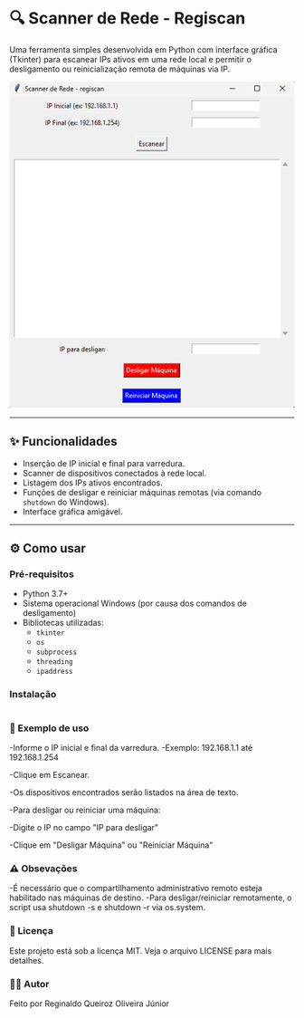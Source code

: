 # 🔍 Scanner de Rede - **Regiscan**

Uma ferramenta simples desenvolvida em Python com interface gráfica (Tkinter) para escanear IPs ativos em uma rede local e permitir o desligamento ou reinicialização remota de máquinas via IP.

![Screenshot da interface](./tela.png)

---

## ✨ Funcionalidades

- Inserção de IP inicial e final para varredura.
- Scanner de dispositivos conectados à rede local.
- Listagem dos IPs ativos encontrados.
- Funções de desligar e reiniciar máquinas remotas (via comando `shutdown` do Windows).
- Interface gráfica amigável.

---

## ⚙️ Como usar

### Pré-requisitos

- Python 3.7+
- Sistema operacional Windows (por causa dos comandos de desligamento)
- Bibliotecas utilizadas:
  - `tkinter`
  - `os`
  - `subprocess`
  - `threading`
  - `ipaddress`

### Instalação

```bash


```
### 🧪 Exemplo de uso

-Informe o IP inicial e final da varredura.
-Exemplo: 192.168.1.1 até 192.168.1.254

-Clique em Escanear.

-Os dispositivos encontrados serão listados na área de texto.

-Para desligar ou reiniciar uma máquina:

-Digite o IP no campo "IP para desligar"

-Clique em "Desligar Máquina" ou "Reiniciar Máquina"

### ⚠️ Obsevações

-É necessário que o compartilhamento administrativo remoto esteja habilitado nas máquinas de destino.
-Para desligar/reiniciar remotamente, o script usa shutdown -s e shutdown -r via os.system.

### 📜 Licença 

Este projeto está sob a licença MIT. Veja o arquivo LICENSE para mais detalhes.

### 👨‍💻 Autor
Feito por Reginaldo Queiroz Oliveira Júnior 
